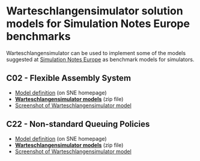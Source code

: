 # Warteschlangensimulator solution models for Simulation Notes Europe benchmarks

Warteschlangensimulator can be used to implement some of the models suggested at [Simulation Notes Europe](https://www.sne-journal.org/) as benchmark models for simulators.

## C02 - Flexible Assembly System

* [Model definition](https://www.sne-journal.org/benchmarks/c02/) (on SNE homepage)
* [**Warteschlangensimulator models**](SNE-C2.zip) (zip file)
* [Screenshot of Warteschlangensimulator model](SNE-C2.png)

<!--

## C04 - Dining Philosophers I

* [Model definition](https://www.sne-journal.org/benchmarks/c04/) (on SNE homepage)
* [**Warteschlangensimulator models**](SNE-C4.zip) (zip file)
* [Screenshot of Warteschlangensimulator model](SNE-C4.png)

## C06 - Emergency Department - Follow-up Treatment

* [Model definition](https://www.sne-journal.org/benchmarks/c06/) (on SNE homepage)
* [**Warteschlangensimulator models**](SNE-C6.zip) (zip file)
* [Screenshot of Warteschlangensimulator model](SNE-C6.png)

## C10 - Dining Philosophers II

* [Model definition](https://www.sne-journal.org/benchmarks/c10/) (on SNE homepage)
* [**Warteschlangensimulator models**](SNE-C10.zip) (zip file)
* [Screenshot of Warteschlangensimulator model](SNE-C10.png)

-->

## C22 - Non-standard Queuing Policies

* [Model definition](https://www.sne-journal.org/benchmarks/c22/) (on SNE homepage)
* [**Warteschlangensimulator models**](SNE-C22.zip) (zip file)
* [Screenshot of Warteschlangensimulator model](SNE-C22.png)
